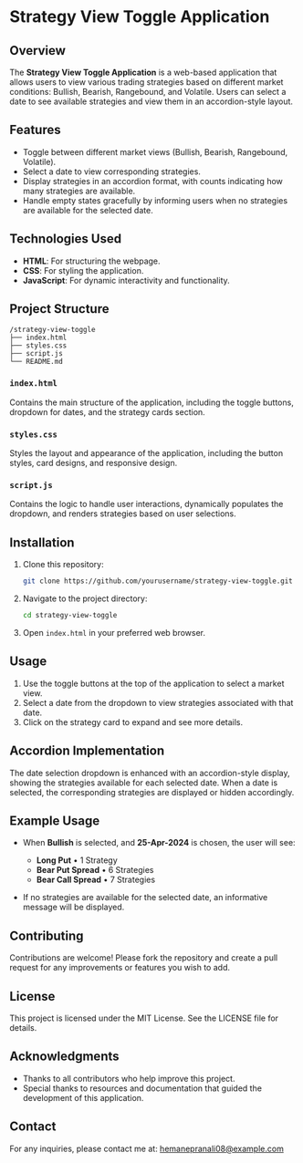 
# Strategy View Toggle Application

## Overview
The **Strategy View Toggle Application** is a web-based application that allows users to view various trading strategies based on different market conditions: Bullish, Bearish, Rangebound, and Volatile. Users can select a date to see available strategies and view them in an accordion-style layout.

## Features
- Toggle between different market views (Bullish, Bearish, Rangebound, Volatile).
- Select a date to view corresponding strategies.
- Display strategies in an accordion format, with counts indicating how many strategies are available.
- Handle empty states gracefully by informing users when no strategies are available for the selected date.

## Technologies Used
- **HTML**: For structuring the webpage.
- **CSS**: For styling the application.
- **JavaScript**: For dynamic interactivity and functionality.

## Project Structure
```
/strategy-view-toggle
├── index.html
├── styles.css
├── script.js
└── README.md
```

### `index.html`
Contains the main structure of the application, including the toggle buttons, dropdown for dates, and the strategy cards section.

### `styles.css`
Styles the layout and appearance of the application, including the button styles, card designs, and responsive design.

### `script.js`
Contains the logic to handle user interactions, dynamically populates the dropdown, and renders strategies based on user selections.

## Installation
1. Clone this repository:
   ```bash
   git clone https://github.com/yourusername/strategy-view-toggle.git
   ```

2. Navigate to the project directory:
   ```bash
   cd strategy-view-toggle
   ```

3. Open `index.html` in your preferred web browser.

## Usage
1. Use the toggle buttons at the top of the application to select a market view.
2. Select a date from the dropdown to view strategies associated with that date.
3. Click on the strategy card to expand and see more details.

## Accordion Implementation
The date selection dropdown is enhanced with an accordion-style display, showing the strategies available for each selected date. When a date is selected, the corresponding strategies are displayed or hidden accordingly.

## Example Usage
- When **Bullish** is selected, and **25-Apr-2024** is chosen, the user will see:
  - **Long Put** • 1 Strategy
  - **Bear Put Spread** • 6 Strategies
  - **Bear Call Spread** • 7 Strategies

- If no strategies are available for the selected date, an informative message will be displayed.

## Contributing
Contributions are welcome! Please fork the repository and create a pull request for any improvements or features you wish to add.

## License
This project is licensed under the MIT License. See the LICENSE file for details.

## Acknowledgments
- Thanks to all contributors who help improve this project.
- Special thanks to resources and documentation that guided the development of this application.

## Contact
For any inquiries, please contact me at: hemanepranali08@example.com
```
